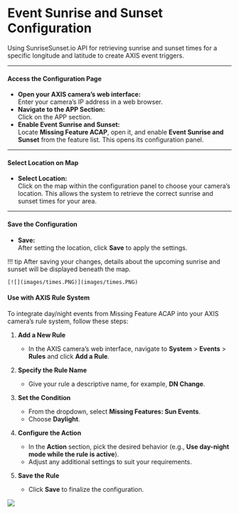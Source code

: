 # Event Sunrise and Sunset Configuration

Using SunriseSunset.io API for retrieving sunrise and sunset times for a specific longitude and latitude to create AXIS event triggers.

---

####  Access the Configuration Page

- **Open your AXIS camera’s web interface:**  
  Enter your camera’s IP address in a web browser.
- **Navigate to the APP Section:**  
  Click on the APP section.
- **Enable Event Sunrise and Sunset:**  
  Locate **Missing Feature ACAP**, open it, and enable **Event Sunrise and Sunset** from the feature list. This opens its configuration panel.

---

#### Select Location on Map

- **Select Location:**  
  Click on the map within the configuration panel to choose your camera’s location. This allows the system to retrieve the correct sunrise and sunset times for your area.

---

#### Save the Configuration

- **Save:**  
  After setting the location, click **Save** to apply the settings.

!!! tip 
    After saving your changes, details about the upcoming sunrise and sunset will be displayed beneath the map.

    [![](images/times.PNG)](images/times.PNG)


#### Use with AXIS Rule System

To integrate day/night events from Missing Feature ACAP into your AXIS camera’s rule system, follow these steps:

1. **Add a New Rule**  
      - In the AXIS camera’s web interface, navigate to **System** > **Events** > **Rules** and click **Add a Rule**.

2. **Specify the Rule Name**  
      - Give your rule a descriptive name, for example, **DN Change**.

3. **Set the Condition**  
    - From the dropdown, select **Missing Features: Sun Events**.
    - Choose **Daylight**.

4. **Configure the Action**  
    - In the **Action** section, pick the desired behavior (e.g., **Use day-night mode while the rule is active**).
    - Adjust any additional settings to suit your requirements.

5. **Save the Rule**  
    - Click **Save** to finalize the configuration.

[![](images/rule.PNG)](images/rule.PNG)